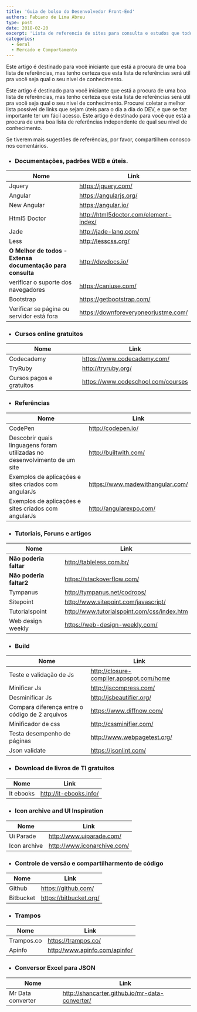 ```yaml
---
title: 'Guia de bolso do Desenvolvedor Front-End'
authors: Fabiano de Lima Abreu
type: post
date: 2018-02-20
excerpt: 'Lista de referencia de sites para consulta e estudos que todo front-end deve conhecer. '
categories:
  - Geral
  - Mercado e Comportamento
---
```


Este artigo é destinado para você iniciante que está a procura de uma boa lista de referências, mas tenho certeza que esta lista de referências será util pra você seja qual o seu nivel de conhecimento.

Este artigo é destinado para você iniciante que está a procura de uma boa lista de referências, mas tenho certeza que esta lista de referências será util pra você seja qual o seu nivel de conhecimento.
Procurei coletar a melhor lista possivel de links que sejam úteis para o dia a dia do DEV, e que se faz importante ter um fácil acesso.
Este artigo é destinado para você que está a procura de uma boa lista de referências independente de qual seu nivel de conhecimento.

Se tiverem mais sugestões de referências, por favor, compartilhem conosco nos comentários.	

- ### Documentações, padrões WEB e úteis.

| Nome | Link |
| ------ | ------ |
| Jquery | https://jquery.com/|
| Angular | https://angularjs.org/|
| New Angular | https://angular.io/|
| Html5 Doctor | http://html5doctor.com/element-index/|
| Jade | http://jade-lang.com/|
| Less | http://lesscss.org/|
| **O Melhor de todos -Extensa documentação para consulta** | http://devdocs.io/|
| verificar o suporte dos navegadores | https://caniuse.com/|
| Bootstrap | https://getbootstrap.com/|
| Verificar se página ou servidor está fora | https://downforeveryoneorjustme.com/

- ### Cursos online gratuitos

| Nome | Link |
| ------ | ------ |
| Codecademy | https://www.codecademy.com/|
| TryRuby | http://tryruby.org/|
| Cursos pagos e gratuitos | https://www.codeschool.com/courses|

- ### Referências

| Nome | Link |
| ------ | ------ |
| CodePen | http://codepen.io/|
| Descobrir quais linguagens foram utilizadas no desenvolvimento de um site | http://builtwith.com/|
| Exemplos de aplicações e sites criados com angularJs | https://www.madewithangular.com/|
| Exemplos de aplicações e sites criados com angularJs | http://angularexpo.com/|

- ### Tutoriais, Foruns e artigos

| Nome | Link |
| ------ | ------ |
| **Não poderia faltar** | http://tableless.com.br/|
| **Não poderia faltar2** | https://stackoverflow.com/|
| Tympanus | http://tympanus.net/codrops/|
| Sitepoint | http://www.sitepoint.com/javascript/|
| Tutorialspoint | http://www.tutorialspoint.com/css/index.htm|
| Web design weekly | https://web-design-weekly.com/|


- ### Build

| Nome | Link |
| ------ | ------ |
| Teste e validação de Js | http://closure-compiler.appspot.com/home|
| Minificar Js | http://jscompress.com/|
| Desminificar Js | http://jsbeautifier.org/|
| Compara diferença entre o código de 2 arquivos | https://www.diffnow.com/|
| Minificador de css | http://cssminifier.com/|
| Testa desempenho de páginas | http://www.webpagetest.org/ |
| Json validate | https://jsonlint.com/ |

- ### Download de livros de TI gratuitos

| Nome | Link |
| ------ | ------ |
| It ebooks | http://it-ebooks.info/|

- ### Icon archive and UI Inspiration

| Nome | Link |
| ------ | ------ |
| Ui Parade | http://www.uiparade.com/|
| Icon archive | http://www.iconarchive.com/|

- ### Controle de versão e compartilharmento de código

| Nome | Link |
| ------ | ------ |
| Github | https://github.com/|
| Bitbucket | https://bitbucket.org/|

- ### Trampos

| Nome | Link |
| ------ | ------ |
| Trampos.co | https://trampos.co/|
| Apinfo | http://www.apinfo.com/apinfo/|

- ### Conversor Excel para JSON

| Nome | Link |
| ------ | ------ |
| Mr Data converter | http://shancarter.github.io/mr-data-converter/|
